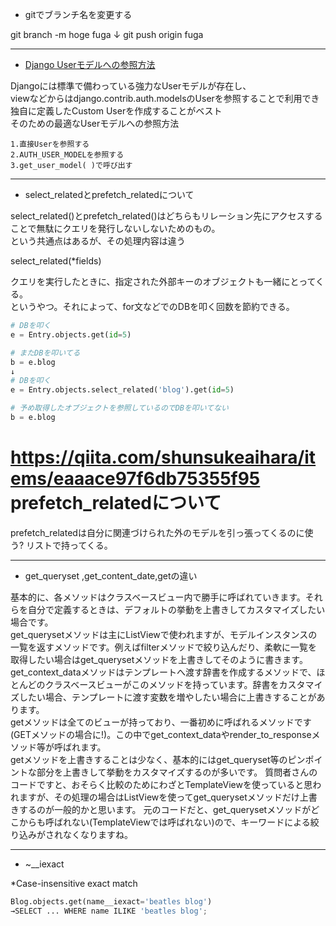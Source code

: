 - gitでブランチ名を変更する

git branch -m hoge fuga 
↓
git push origin fuga

---
- [Django Userモデルへの参照方法](https://djangobrothers.com/blogs/referencing_the_user_model/)

Djangoには標準で備わっている強力なUserモデルが存在し、<br />
viewなどからはdjango.contrib.auth.modelsのUserを参照することで利用でき<br />
独自に定義したCustom Userを作成することがベスト<br />
そのための最適なUserモデルへの参照方法<br />

    1.直接Userを参照する
    2.AUTH_USER_MODELを参照する
    3.get_user_model( )で呼び出す
---
- select_relatedとprefetch_relatedについて

select_related()とprefetch_related()はどちらもリレーション先にアクセスすることで無駄にクエリを発行しないしないためのもの。<br />
という共通点はあるが、その処理内容は違う<br />

select_related(*fields)

クエリを実行したときに、指定された外部キーのオブジェクトも一緒にとってくる。<br />
というやつ。それによって、for文などでのDBを叩く回数を節約できる。<br />

```python
# DBを叩く
e = Entry.objects.get(id=5)

# またDBを叩いてる
b = e.blog
↓
# DBを叩く
e = Entry.objects.select_related('blog').get(id=5)

# 予め取得したオブジェクトを参照しているのでDBを叩いてない
b = e.blog
```
# https://qiita.com/shunsukeaihara/items/eaaace97f6db75355f95 prefetch_relatedについて
prefetch_relatedは自分に関連づけられた外のモデルを引っ張ってくるのに使う?
リストで持ってくる。

---
- get_queryset ,get_content_date,getの違い

基本的に、各メソッドはクラスベースビュー内で勝手に呼ばれていきます。それらを自分で定義するときは、デフォルトの挙動を上書きしてカスタマイズしたい場合です。
<br>
get_querysetメソッドは主にListViewで使われますが、モデルインスタンスの一覧を返すメソッドです。例えばfilterメソッドで絞り込んだり、柔軟に一覧を取得したい場合はget_querysetメソッドを上書きしてそのように書きます。
<br>
get_context_dataメソッドはテンプレートへ渡す辞書を作成するメソッドで、ほとんどのクラスベースビューがこのメソッドを持っています。辞書をカスタマイズしたい場合、テンプレートに渡す変数を増やしたい場合に上書きすることがあります。
<br>
getメソッドは全てのビューが持っており、一番初めに呼ばれるメソッドです(GETメソッドの場合に!)。この中でget_context_dataやrender_to_responseメソッド等が呼ばれます。
<br>
getメソッドを上書きすることは少なく、基本的にはget_queryset等のピンポイントな部分を上書きして挙動をカスタマイズするのが多いです。
質問者さんのコードですと、おそらく比較のためにわざとTemplateViewを使っていると思われますが、その処理の場合はListViewを使ってget_querysetメソッドだけ上書きするのが一般的かと思います。
元のコードだと、get_querysetメソッドがどこからも呼ばれない(TemplateViewでは呼ばれない)ので、キーワードによる絞り込みがされなくなりますね。
<br>

---

- ~__iexact

*Case-insensitive exact match

```python
Blog.objects.get(name__iexact='beatles blog')
→SELECT ... WHERE name ILIKE 'beatles blog';
```